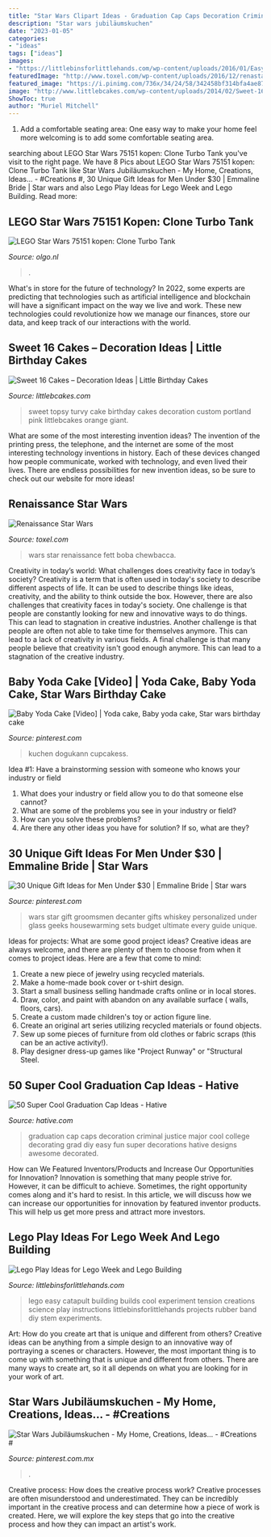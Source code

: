 ```yaml
---
title: "Star Wars Clipart Ideas - Graduation Cap Caps Decoration Criminal Justice Major Cool College Decorating Grad Diy Easy Fun Super Decorations Hative Designs Awesome Decorated"
description: "Star wars jubiläumskuchen"
date: "2023-01-05"
categories:
- "ideas"
tags: ["ideas"]
images:
- "https://littlebinsforlittlehands.com/wp-content/uploads/2016/01/Easy-LEGO-Catapult-and-Tension-Science-Experiment-for-Kids.jpg"
featuredImage: "http://www.toxel.com/wp-content/uploads/2016/12/renastarwars10.jpg"
featured_image: "https://i.pinimg.com/736x/34/24/58/342458bf314bfa4ae8779ca94f13dde6.jpg"
image: "http://www.littlebcakes.com/wp-content/uploads/2014/02/Sweet-16-Birthday-Cake.jpg"
ShowToc: true
author: "Muriel Mitchell"
---
```



1. Add a comfortable seating area: One easy way to make your home feel more welcoming is to add some comfortable seating area.

	

		
searching about LEGO Star Wars 75151 kopen: Clone Turbo Tank you've visit to the right page. We have 8 Pics about LEGO Star Wars 75151 kopen: Clone Turbo Tank like Star Wars Jubiläumskuchen - My Home, Creations, Ideas... - #Creations #, 30 Unique Gift Ideas for Men Under $30 | Emmaline Bride | Star wars and also Lego Play Ideas for Lego Week and Lego Building. Read more:
		
    
## LEGO Star Wars 75151 Kopen: Clone Turbo Tank

<img loading=lazy src="https://www.olgo.nl/media/catalog/product/cache/1/image/9df78eab33525d08d6e5fb8d27136e95/7/5/75151_alt1.jpg" onerror="this.onerror=null;this.src='https://tse3.mm.bing.net/th?id=OIP.FUgJLtNq-dOcpThcDN3CVwHaG1&amp;pid=15.1';" alt="LEGO Star Wars 75151 kopen: Clone Turbo Tank">

_Source: olgo.nl_

>. 

	

What's in store for the future of technology?
In 2022, some experts are predicting that technologies such as artificial intelligence and blockchain will have a significant impact on the way we live and work. These new technologies could revolutionize how we manage our finances, store our data, and keep track of our interactions with the world.

    
## Sweet 16 Cakes – Decoration Ideas | Little Birthday Cakes

<img loading=lazy src="http://www.littlebcakes.com/wp-content/uploads/2014/02/Sweet-16-Birthday-Cake.jpg" onerror="this.onerror=null;this.src='https://tse2.mm.bing.net/th?id=OIP.0dkJDj5mHY0mZkfoAQmQ6gHaJ6&amp;pid=15.1';" alt="Sweet 16 Cakes – Decoration Ideas | Little Birthday Cakes">

_Source: littlebcakes.com_

>sweet topsy turvy cake birthday cakes decoration custom portland pink littlebcakes orange giant. 

	

What are some of the most interesting invention ideas?
The invention of the printing press, the telephone, and the internet are some of the most interesting technology inventions in history. Each of these devices changed how people communicate, worked with technology, and even lived their lives. There are endless possibilities for new invention ideas, so be sure to check out our website for more ideas!

    
## Renaissance Star Wars

<img loading=lazy src="http://www.toxel.com/wp-content/uploads/2016/12/renastarwars10.jpg" onerror="this.onerror=null;this.src='https://tse3.mm.bing.net/th?id=OIP.qc494cOev5NAb_9LxG2yzAAAAA&amp;pid=15.1';" alt="Renaissance Star Wars">

_Source: toxel.com_

>wars star renaissance fett boba chewbacca. 

	

Creativity in today’s world: What challenges does creativity face in today’s society?
Creativity is a term that is often used in today's society to describe different aspects of life. It can be used to describe things like ideas, creativity, and the ability to think outside the box. However, there are also challenges that creativity faces in today's society. One challenge is that people are constantly looking for new and innovative ways to do things. This can lead to stagnation in creative industries. Another challenge is that people are often not able to take time for themselves anymore. This can lead to a lack of creativity in various fields. A final challenge is that many people believe that creativity isn't good enough anymore. This can lead to a stagnation of the creative industry.

    
## Baby Yoda Cake [Video] | Yoda Cake, Baby Yoda Cake, Star Wars Birthday Cake

<img loading=lazy src="https://i.pinimg.com/736x/34/24/58/342458bf314bfa4ae8779ca94f13dde6.jpg" onerror="this.onerror=null;this.src='https://tse1.mm.bing.net/th?id=OIP.z3lzrfasO2N6oIAsBtrZVwHaKZ&amp;pid=15.1';" alt="Baby Yoda Cake [Video] | Yoda cake, Baby yoda cake, Star wars birthday cake">

_Source: pinterest.com_

>kuchen dogukann cupcakess. 

	

Idea #1: Have a brainstorming session with someone who knows your industry or field
1. What does your industry or field allow you to do that someone else cannot? 
2. What are some of the problems you see in your industry or field? 
3. How can you solve these problems? 
4. Are there any other ideas you have for solution? If so, what are they?

    
## 30 Unique Gift Ideas For Men Under $30 | Emmaline Bride | Star Wars

<img loading=lazy src="https://i.pinimg.com/736x/45/6b/a8/456ba8801d939b9403fb2027946708a7.jpg" onerror="this.onerror=null;this.src='https://tse4.mm.bing.net/th?id=OIP.HsfAAa93aJ1O6ElzQQXb0QHaE7&amp;pid=15.1';" alt="30 Unique Gift Ideas for Men Under $30 | Emmaline Bride | Star wars">

_Source: pinterest.com_

>wars star gift groomsmen decanter gifts whiskey personalized under glass geeks housewarming sets budget ultimate every guide unique. 

	

Ideas for projects: What are some good project ideas?
Creative ideas are always welcome, and there are plenty of them to choose from when it comes to project ideas. Here are a few that come to mind: 
1. Create a new piece of jewelry using recycled materials.
2. Make a home-made book cover or t-shirt design.
3. Start a small business selling handmade crafts online or in local stores.
4. Draw, color, and paint with abandon on any available surface ( walls, floors, cars).
5. Create a custom made children's toy or action figure line. 
6. Create an original art series utilizing recycled materials or found objects.
7. Sew up some pieces of furniture from old clothes or fabric scraps (this can be an active activity!). 
8. Play designer dress-up games like "Project Runway" or "Structural Steel.

    
## 50 Super Cool Graduation Cap Ideas - Hative

<img loading=lazy src="https://hative.com/wp-content/uploads/2016/04/graduation-caps/41-super-cool-graduation-cap-ideas.jpg" onerror="this.onerror=null;this.src='https://tse1.mm.bing.net/th?id=OIP.QstYom7PbX1hteAdxmhTuQHaJ4&amp;pid=15.1';" alt="50 Super Cool Graduation Cap Ideas - Hative">

_Source: hative.com_

>graduation cap caps decoration criminal justice major cool college decorating grad diy easy fun super decorations hative designs awesome decorated. 

	

How can We Featured Inventors/Products and Increase Our Opportunities for Innovation?
Innovation is something that many people strive for. However, it can be difficult to achieve. Sometimes, the right opportunity comes along and it's hard to resist. In this article, we will discuss how we can increase our opportunities for innovation by featured inventor products. This will help us get more press and attract more investors.

    
## Lego Play Ideas For Lego Week And Lego Building

<img loading=lazy src="https://littlebinsforlittlehands.com/wp-content/uploads/2016/01/Easy-LEGO-Catapult-and-Tension-Science-Experiment-for-Kids.jpg" onerror="this.onerror=null;this.src='https://tse1.mm.bing.net/th?id=OIP.my5VByNahEqWDu3_dhki-gHaLH&amp;pid=15.1';" alt="Lego Play Ideas for Lego Week and Lego Building">

_Source: littlebinsforlittlehands.com_

>lego easy catapult building builds cool experiment tension creations science play instructions littlebinsforlittlehands projects rubber band diy stem experiments. 

	

Art: How do you create art that is unique and different from others?
Creative ideas can be anything from a simple design to an innovative way of portraying a scenes or characters. However, the most important thing is to come up with something that is unique and different from others. There are many ways to create art, so it all depends on what you are looking for in your work of art.

    
## Star Wars Jubiläumskuchen - My Home, Creations, Ideas... - #Creations #

<img loading=lazy src="https://i.pinimg.com/736x/83/ea/70/83ea7020fcb7dd70473a83909250746e.jpg" onerror="this.onerror=null;this.src='https://tse2.mm.bing.net/th?id=OIP.-cpP4GB7muCQpl1d0Gm06wHaNK&amp;pid=15.1';" alt="Star Wars Jubiläumskuchen - My Home, Creations, Ideas... - #Creations #">

_Source: pinterest.com.mx_

>. 

	

Creative process: How does the creative process work?
Creative processes are often misunderstood and underestimated. They can be incredibly important in the creative process and can determine how a piece of work is created. Here, we will explore the key steps that go into the creative process and how they can impact an artist's work.


